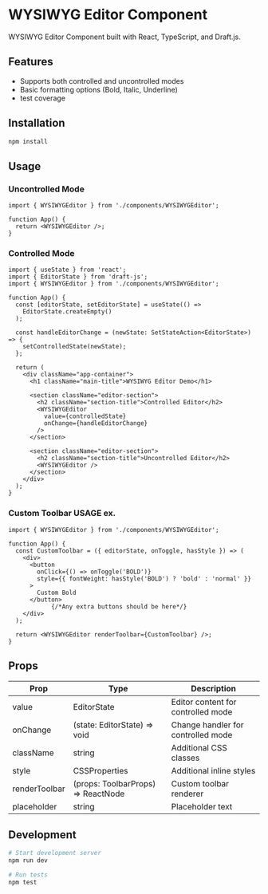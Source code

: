 # WYSIWYG Editor Component

WYSIWYG Editor Component built with React, TypeScript, and Draft.js.

## Features

- Supports both controlled and uncontrolled modes
- Basic formatting options (Bold, Italic, Underline)
- test coverage

## Installation

```bash
npm install
```

## Usage

### Uncontrolled Mode

```tsx
import { WYSIWYGEditor } from './components/WYSIWYGEditor';

function App() {
  return <WYSIWYGEditor />;
}
```

### Controlled Mode

```tsx
import { useState } from 'react';
import { EditorState } from 'draft-js';
import { WYSIWYGEditor } from './components/WYSIWYGEditor';

function App() {
  const [editorState, setEditorState] = useState(() =>
    EditorState.createEmpty()
  );

  const handleEditorChange = (newState: SetStateAction<EditorState>) => {
    setControlledState(newState);
  };

  return (
    <div className="app-container">
      <h1 className="main-title">WYSIWYG Editor Demo</h1>
      
      <section className="editor-section">
        <h2 className="section-title">Controlled Editor</h2>
        <WYSIWYGEditor
          value={controlledState}
          onChange={handleEditorChange}
        />
      </section>

      <section className="editor-section">
        <h2 className="section-title">Uncontrolled Editor</h2>
        <WYSIWYGEditor />
      </section>
    </div>
  );
}
```

### Custom Toolbar USAGE ex.

```tsx
import { WYSIWYGEditor } from './components/WYSIWYGEditor';

function App() {
  const CustomToolbar = ({ editorState, onToggle, hasStyle }) => (
    <div>
      <button
        onClick={() => onToggle('BOLD')}
        style={{ fontWeight: hasStyle('BOLD') ? 'bold' : 'normal' }}
      >
        Custom Bold
      </button>
            {/*Any extra buttons should be here*/}
    </div>
  );

  return <WYSIWYGEditor renderToolbar={CustomToolbar} />;
}
```

## Props

| Prop | Type | Description |
|------|------|-------------|
| value | EditorState | Editor content for controlled mode |
| onChange | (state: EditorState) => void | Change handler for controlled mode |
| className | string | Additional CSS classes |
| style | CSSProperties | Additional inline styles |
| renderToolbar | (props: ToolbarProps) => ReactNode | Custom toolbar renderer |
| placeholder | string | Placeholder text |

## Development

```bash
# Start development server
npm run dev

# Run tests
npm test
```

